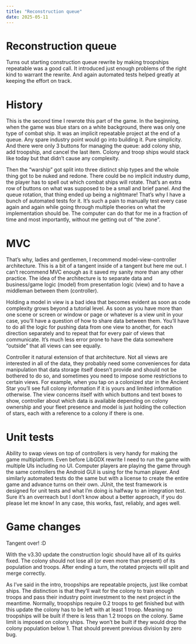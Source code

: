 ```yaml
---
title: "Reconstruction queue"
date: 2025-05-11
---
```


# Reconstruction queue
Turns out starting construction queue rewrite by making troopships repeatable was a good call. It introduced just enough problems of the right kind to warrant the rewrite. And again automated tests helped greatly at keeping the effort on track.

# History
This is the second time I rewrote this part of the game. In the beginning, when the game was blue stars on a white background, there was only one type of combat ship. It was an implicit repeatable project at the end of a queue. Any spare industry point would go into building it. Pure simplicity. And there were only 3 buttons for managing the queue: add colony ship, add troopship, and cancel the last item. Colony and troop ships would stack like today but that didn’t cause any complexity.

Then the “warship” got split into three distinct ship types and the whole thing got to be nuked and redone. There could be no implicit industry dump, the player has to spell out which combat ships will rotate. That’s an extra row of buttons on what was supposed to be a small and brief panel. And the queue rotation, that thing ended up being a nightmare! That’s why I have a bunch of automated tests for it. It’s such a pain to manually test every case again and again while going through multiple theories on what the implementation should be. The computer can do that for me in a fraction of time and most importantly, without me getting out of “the zone”.

# MVC
That’s why, ladies and gentlemen, I recommend model-view-controller architecture. This is a bit of a tangent inside of a tangent but here me out. I can’t recommend MVC enough as it saved my sanity more than any other practice. The idea of the architecture is to separate data and business/game logic (model) from presentation logic (view) and to have a middleman between them (controller).

Holding a model in view is a bad idea that becomes evident as soon as code complexity grows beyond a tutorial level. As soon as you have more than one scene or screen or window or page or whatever is a view unit in your case, you’ll have a question of how to share data between them. You’ll have to do all the logic for pushing data from one view to another, for each direction separately and to repeat that for every pair of views that communicate. It’s much less error prone to have the data somewhere “outside” that all views can see equally.

Controller it natural extension of that architecture. Not all views are interested in all of the data, they probably need some conveniences for data manipulation that data storage itself doesn’t provide and should not be bothered to do so, and sometimes you need to impose some restrictions to certain views. For example, when you tap on a colonized star in the Ancient Star you’ll see full colony information if it is yours and limited information otherwise. The view concerns itself with which buttons and text boxes to show, controller about which data is available depending on colony ownership and your fleet presence and model is just holding the collection of stars, each with a reference to a colony if there is one.

# Unit tests
Ability to swap views on top of controllers is very handy for making the game multiplatform. Even before LibGDX rewrite I need to run the game with multiple UIs including no UI. Computer players are playing the game through the same controllers the Android GUI is using for the human player. And similarly automated tests do the same but with a license to create the entire game and advance turns on their own. JUnit, the test framework is designed for unit tests and what I’m doing is halfway to an integration test. Sure it’s an overreach but I don’t know about a better approach, if you do please let me know! In any case, this works, fast, reliably, and ages well.

# Game changes
Tangent over! :D

With the v3.30 update the construction logic should have all of its quirks fixed. The colony should not lose all (or even more than present) of its population and troops. After ending a turn, the rotated projects will split and merge correctly.

As I’ve said in the intro, troopships are repeatable projects, just like combat ships. The distinction is that they’ll wait for the colony to train enough troops and pass their industry point investment to the next project in the meantime. Normally, troopships require 0.2 troops to get finished but with this update the colony has to be left with at least 1 troop. Meaning no troopships will be built if there is less than 1.2 troops on the colony. Same limit is imposed on colony ships. They won’t be built if they would drop the colony population below 1. That should prevent previous division by zero bug.
